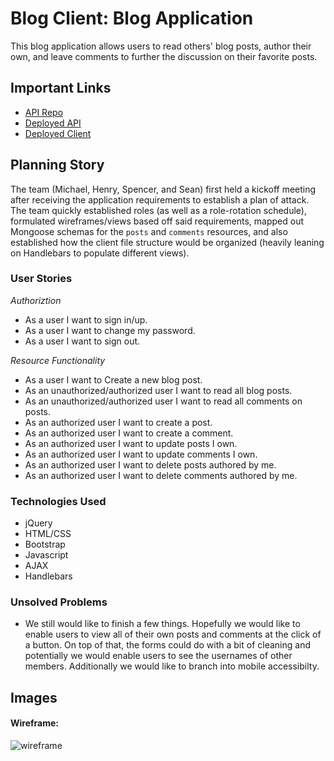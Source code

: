 # Blog Client: Blog Application

This blog application allows users to read others' blog posts, author their own, and leave comments to further the discussion on their favorite posts.

## Important Links

- [API Repo](https://github.com/The-Front-Row/blog-api)
- [Deployed API](https://frontrow-blog.herokuapp.com/)
- [Deployed Client](https://the-front-row.github.io/blog-client/)

## Planning Story

The team (Michael, Henry, Spencer, and Sean) first held a kickoff meeting after receiving the application requirements to establish a plan of attack. The team quickly established roles (as well as a role-rotation schedule), formulated wireframes/views based off said requirements, mapped out Mongoose schemas for the `posts` and `comments` resources, and also established how the client file structure would be organized (heavily leaning on Handlebars to populate different views).

### User Stories

_Authoriztion_

- As a user I want to sign in/up.
- As a user I want to change my password.
- As a user I want to sign out.

_Resource Functionality_

- As a user I want to Create a new blog post.
- As an unauthorized/authorized user I want to read all blog posts.
- As an unauthorized/authorized user I want to read all comments on posts.
- As an authorized user I want to create a post.
- As an authorized user I want to create a comment.
- As an authorized user I want to update posts I own.
- As an authorized user I want to update comments I own.
- As an authorized user I want to delete posts authored by me.
- As an authorized user I want to delete comments authored by me.

### Technologies Used

- jQuery
- HTML/CSS
- Bootstrap
- Javascript
- AJAX
- Handlebars

### Unsolved Problems

- We still would like to finish a few things. Hopefully we would like to enable users to view all of their own posts and comments at the click of a button. On top of that, the forms could do with a bit of cleaning and potentially we would enable users to see the usernames of other members. Additionally we would like to branch into mobile accessibilty.

## Images

#### Wireframe:

![wireframe](https://i.imgur.com/YSuX3Xa.png)
